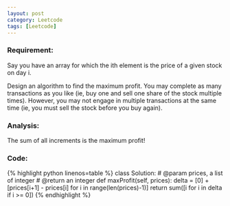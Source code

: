 ```yaml
---
layout: post
category: Leetcode
tags: [Leetcode]
---
```

### Requirement:
Say you have an array for which the ith element is the price of a given stock on day i.

Design an algorithm to find the maximum profit. You may complete as many transactions as you like (ie, buy one and sell one share of the stock multiple times). However, you may not engage in multiple transactions at the same time (ie, you must sell the stock before you buy again).

### Analysis:
The sum of all increments is the maximum profit!

### Code:
{% highlight python linenos=table %}
class Solution:
    # @param prices, a list of integer
    # @return an integer
    def maxProfit(self, prices):
        delta = [0] + \
                [prices[i+1] - prices[i] for i in range(len(prices)-1)]
        return sum([i for i in delta if i >= 0])
{% endhighlight %}